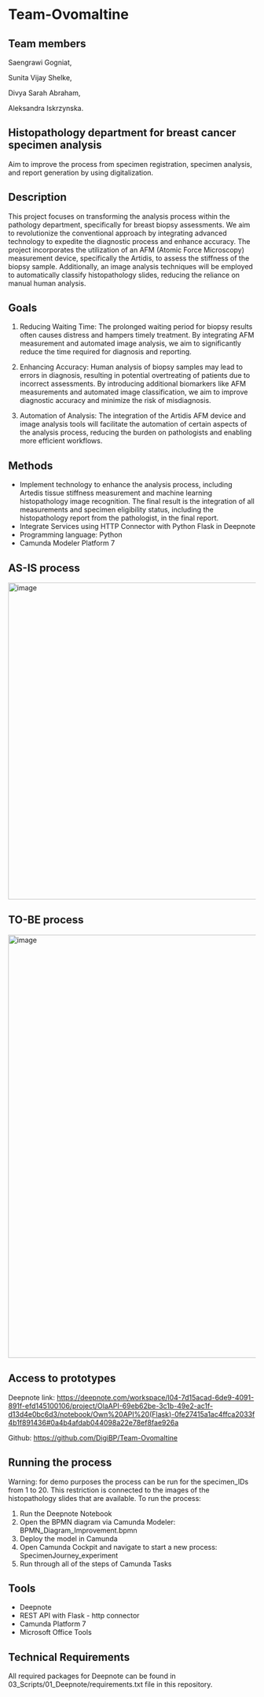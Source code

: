 # Team-Ovomaltine

## Team members

Saengrawi Gogniat,

Sunita Vijay Shelke,

Divya Sarah Abraham,

Aleksandra Iskrzynska.

## Histopathology department for breast cancer specimen analysis

Aim to improve the process from specimen registration, specimen analysis, and report generation by using digitalization.

## Description

This project focuses on transforming the analysis process within the pathology department, specifically for breast biopsy assessments. We aim to revolutionize the conventional approach by integrating advanced technology to expedite the diagnostic process and enhance accuracy. The project incorporates the utilization of an AFM (Atomic Force Microscopy) measurement device, specifically the Artidis, to assess the stiffness of the biopsy sample. Additionally, an image analysis techniques will be employed to automatically classify histopathology slides, reducing the reliance on manual human analysis.

## Goals

1. Reducing Waiting Time: The prolonged waiting period for biopsy results often causes distress and hampers timely treatment. By integrating AFM measurement and automated image analysis, we aim to significantly reduce the time required for diagnosis and reporting.

2. Enhancing Accuracy: Human analysis of biopsy samples may lead to errors in diagnosis, resulting in potential overtreating of patients due to incorrect assessments. By introducing additional biomarkers like AFM measurements and automated image classification, we aim to improve diagnostic accuracy and minimize the risk of misdiagnosis.

3. Automation of Analysis: The integration of the Artidis AFM device and image analysis tools will facilitate the automation of certain aspects of the analysis process, reducing the burden on pathologists and enabling more efficient workflows.

## Methods

- Implement technology to enhance the analysis process, including Artedis tissue stiffness measurement and machine learning histopathology image recognition. The final result is the integration of all measurements and specimen eligibility status, including the histopathology report from the pathologist, in the final report.
- Integrate Services using HTTP Connector with Python Flask in Deepnote
- Programming language: Python
- Camunda Modeler Platform 7

## AS-IS process
<img width="644" alt="image" src="https://github.com/DigiBP/Team-Ovomaltine/assets/147037783/58646fe6-7352-4718-9cb0-690e0945b582">

## TO-BE process
<img width="860" alt="image" src="https://github.com/DigiBP/Team-Ovomaltine/assets/147037783/d50e272a-cf79-4a01-a9bc-29088136b613">

## Access to prototypes

Deepnote link: https://deepnote.com/workspace/l04-7d15acad-6de9-4091-891f-efd145100106/project/OlaAPI-69eb62be-3c1b-49e2-ac1f-d13d4e0bc6d3/notebook/Own%20API%20(Flask)-0fe27415a1ac4ffca2033f4b1f891436#0a4b4afdab044098a22e78ef8fae926a

Github: https://github.com/DigiBP/Team-Ovomaltine

## Running the process 
Warning: for demo purposes the process can be run for the specimen_IDs from 1 to 20. This restriction is connected to the images of the histopathology slides that are available. 
To run the process:
1. Run the Deepnote Notebook
2. Open the BPMN diagram via Camunda Modeler: BPMN_Diagram_Improvement.bpmn
3. Deploy the model in Camunda
4. Open Camunda Cockpit and navigate to start a new process: SpecimenJourney_experiment
5. Run through all of the steps of Camunda Tasks


## Tools

- Deepnote
- REST API with Flask - http connector
- Camunda Platform 7
- Microsoft Office Tools

## Technical Requirements

All required packages for Deepnote can be found in 03_Scripts/01_Deepnote/requirements.txt file in this repository.
